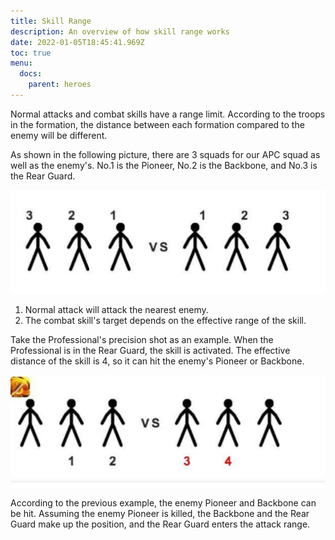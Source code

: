 ```yaml
---
title: Skill Range
description: An overview of how skill range works
date: 2022-01-05T18:45:41.969Z
toc: true
menu:
  docs:
    parent: heroes
---
```

Normal attacks and combat skills have a range limit. According to the troops in the formation, the distance between each formation compared to the enemy will be different.

As shown in the following picture, there are 3 squads for our APC squad as well as the enemy's. No.1 is the Pioneer, No.2 is the Backbone, and No.3 is the Rear Guard.

![Image](596754.jpg)

1. Normal attack will attack the nearest enemy.
2. The combat skill's target depends on the effective range of the skill.

Take the Professional's precision shot as an example. When the Professional is in the Rear Guard, the skill is activated. The effective distance of the skill is 4, so it can hit the enemy's Pioneer or Backbone.

![Image](596755.jpg)

According to the previous example, the enemy Pioneer and Backbone can be hit. Assuming the enemy Pioneer is killed, the Backbone and the Rear Guard make up the position, and the Rear Guard enters the attack range.